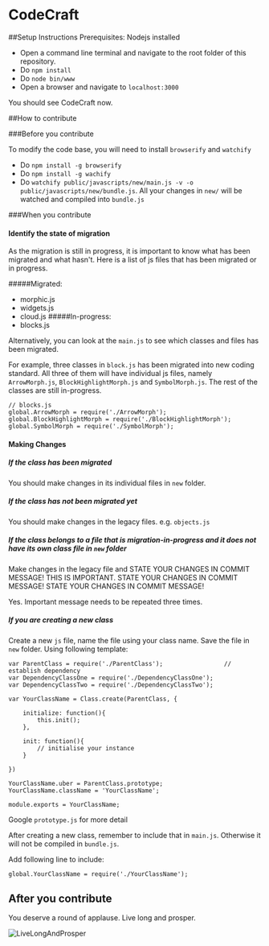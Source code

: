 # CodeCraft
##Setup Instructions
Prerequisites: Nodejs installed

- Open a command line terminal and navigate to the root folder of this repository.
- Do `npm install`
- Do `node bin/www`
- Open a browser and navigate to `localhost:3000`

You should see CodeCraft now.


##How to contribute

###Before you contribute

To modify the code base, you will need to install `browserify` and `watchify`

- Do `npm install -g browserify`
- Do `npm install -g wachify`
- Do `watchify public/javascripts/new/main.js -v -o public/javascripts/new/bundle.js`. All your changes in `new/` will be watched and compiled into `bundle.js`

###When you contribute

#### Identify the state of migration

As the migration is still in progress, it is important to know what has been migrated and what hasn't. Here is a list of js files that has been migrated or in progress.

#####Migrated:
- morphic.js
- widgets.js
- cloud.js
#####In-progress:
- blocks.js

Alternatively, you can look at the `main.js` to see which classes and files has been migrated. 

For example, three classes in `block.js` has been migrated into new coding standard. All three of them will have individual js files, namely `ArrowMorph.js`, `BlockHighlightMorph.js` and `SymbolMorph.js`. The rest of the classes are still in-progress.

```
// blocks.js
global.ArrowMorph = require('./ArrowMorph');
global.BlockHighlightMorph = require('./BlockHighlightMorph');
global.SymbolMorph = require('./SymbolMorph');

```
#### Making Changes

##### If the class has been migrated

You should make changes in its individual files in `new` folder.

##### If the class has not been migrated yet

You should make changes in the legacy files. e.g. `objects.js`

##### If the class belongs to a file that is migration-in-progress and it does not have its own class file in `new` folder

Make changes in the legacy file and STATE YOUR CHANGES IN COMMIT MESSAGE! THIS IS IMPORTANT. STATE YOUR CHANGES IN COMMIT MESSAGE! STATE YOUR CHANGES IN COMMIT MESSAGE! 

Yes. Important message needs to be repeated three times.

##### If you are creating a new class

Create a new `js` file, name the file using your class name. Save the file in `new` folder. Using following template:

```
var ParentClass = require('./ParentClass');  				// establish dependency
var DependencyClassOne = require('./DependencyClassOne');
var DependencyClassTwo = require('./DependencyClassTwo');

var YourClassName = Class.create(ParentClass, {
	
	initialize: function(){
		this.init();
	},

	init: function(){
		// initialise your instance
	}

})

YourClassName.uber = ParentClass.prototype;
YourClassName.className = 'YourClassName';

module.exports = YourClassName;

```

Google `prototype.js` for more detail

After creating a new class, remember to include that in `main.js`. Otherwise it will not be compiled in `bundle.js`. 

Add following line to include:

```
global.YourClassName = require('./YourClassName');
```

## After you contribute

You deserve a round of applause. Live long and prosper.

![LiveLongAndProsper](http://slworkshop.net/wp-content/uploads/2014/04/live_long_and_prosper-300x225.jpg)
